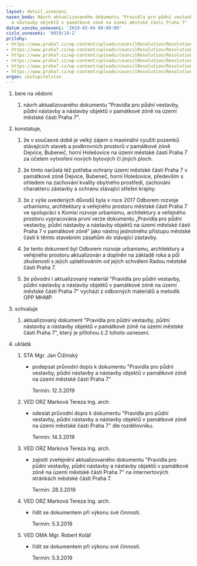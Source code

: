 ```yaml
---
layout: detail_usneseni
nazev_bodu: Návrh aktualizovaného dokumentu "Pravidla pro půdní vestavby, půdní nástavby
  a nástavby objektů v památkové zóně na území městské části Praha 7"
datum_vzniku_usneseni: '2019-03-04 00:00:00'
cislo_usneseni: '0019/19-Z'
prilohy:
- https://www.praha7.cz/wp-content/uploads/councilResolution/Resolutions/30655/export/c1duvodova_zprava_nastavby~434385.doc
- https://www.praha7.cz/wp-content/uploads/councilResolution/Resolutions/30655/export/2019_02_13_pravidla_nastavby_a5~434384.pdf
- https://www.praha7.cz/wp-content/uploads/councilResolution/Resolutions/30655/export/revize_pravidla_nastavby~434383.pdf
- https://www.praha7.cz/wp-content/uploads/councilResolution/Resolutions/30655/export/c2navrhpruvodnidopis~434382.docx
- https://www.praha7.cz/wp-content/uploads/councilResolution/Resolutions/30655/export/usn0099_19Navrh_aktualizovaneho_dokumentu~434381.pdf
- https://www.praha7.cz/wp-content/uploads/councilResolution/Resolutions/30655/export/export~434721.pdf
organ: zastupitelstvo
---
```

<ol id="urzList" class="urzList_view"><li class="urzClass1" id=""><span name="1">bere na vědomí</span><ol class="urzOlClass" id=""><li class="urzClass2" id="" style="text-align: left;"><span><p>návrh&nbsp;aktualizovaného dokumentu "Pravidla pro půdní vestavby, půdní nástavby a nástavby objektů v památkové zóně na území městské části Praha 7".<br></p></span></li></ol></li><li class="urzClass1" id=""><span name="50">konstatuje,</span><ol class="urzOlClass" id=""><li class="urzClass2" id="" style="text-align: left;"><span><p>že v současné době je velký zájem o maximální využití pozemků stávajících staveb a podkrovních prostorů v památkové zóně Dejvice, Bubeneč, horní Holešovice na území městské části Praha 7 za účelem vytvoření nových bytových či jiných ploch.</p></span></li><li class="urzClass2" id="" style="text-align: left;"><span><p>že tímto narůstá též potřeba ochrany území městské části Praha 7 v památkové zóně Dejvice, Bubeneč, horní Holešovice, především s ohledem na zachování kvality obytného prostředí, zachování charakteru zástavby a ochranu stávající střešní krajiny.</p></span></li><li class="urzClass2" id="" style="text-align: left;"><span><p>že z výše uvedených důvodů byla v roce 2017 Odborem rozvoje urbanismu, architektury a veřejného prostoru městské části Praha 7 ve spolupráci s&nbsp;Komisí rozvoje urbanismu, architektury a veřejného prostoru vypracována první verze dokumentu „Pravidla pro půdní vestavby, půdní nástavby a nástavby objektů na území městské části Praha 7 v památkové zóně“ jako nástroj jednotného přístupu městské části k těmto stavebním zásahům do stávající zástavby.<br></p></span></li><li class="urzClass2" id="" style="text-align: left;"><span><p>že tento dokument byl Odborem rozvoje urbanismu, architektury a veřejného prostoru aktualizován a doplněn na základě roka a půl zkušeností s jejich uplatňováním od jejich schválení Radou městské části Praha 7.</p></span></li><li class="urzClass2" id="" style="text-align: left;"><span><p>že původní i aktualizovaný materiál "Pravidla pro půdní vestavby, půdní nástavby a nástavby objektů v památkové zóně na území městské části Praha 7" vychází z odborných materiálů a metodik OPP MHMP.</p></span></li></ol></li><li class="urzClass1" id=""><span name="24">schvaluje</span><ol class="urzOlClass" id=""><li class="urzClass2" id="" style="text-align: left;"><span><p>aktualizovaný dokument "Pravidla pro půdní vestavby, půdní nástavby a nástavby objektů v památkové zóně na území městské části Praha 7", který je přílohou č.2 tohoto usnesení.</p></span></li></ol></li><li class="urzClass1" id="urzUkoly"><span name="1">ukládá</span><ol class="urzOlClass"><li class="urzClass2"><span><p>STA Mgr. Jan Čižinský</p></span><ul class="urzUlClass"><li class="urzClass3"><span><p>podepsat průvodní dopis k dokumentu "Pravidla pro půdní vestavby, půdní nástavby a nástavby objektů v památkové zóně na území městské části Praha 7"</p></span><span class="urzUkolTermin">  Termín:&nbsp;12.3.2019</span></li></ul></li><li class="urzClass2"><span><p>VED ORZ Marková Tereza Ing. arch.</p></span><ul class="urzUlClass"><li class="urzClass3"><span><p>odeslat průvodní dopis k dokumentu "Pravidla pro půdní vestavby, půdní nástavby a nástavby objektů v památkové zóně na území městské části Praha 7" dle rozdělovníku.</p></span><span class="urzUkolTermin">  Termín:&nbsp;14.3.2019</span></li></ul></li><li class="urzClass2"><span><p>VED ORZ Marková Tereza Ing. arch.</p></span><ul class="urzUlClass"><li class="urzClass3"><span><p>zajistit zveřejnění aktualizovaného dokumentu "Pravidla pro půdní vestavby, půdní nástavby a nástavby objektů v památkové zóně na území městské části Praha 7" na internertových stránkách městské části Praha 7.</p></span><span class="urzUkolTermin">  Termín:&nbsp;28.3.2019</span></li></ul></li><li class="urzClass2"><span><p>VED ORZ Marková Tereza Ing. arch.</p></span><ul class="urzUlClass"><li class="urzClass3"><span><p>řídit se dokumentem při výkonu své činnosti.</p></span><span class="urzUkolTermin">  Termín:&nbsp;5.3.2019</span></li></ul></li><li class="urzClass2"><span><p>VED OMA Mgr. Robert Kolář</p></span><ul class="urzUlClass"><li class="urzClass3"><span><p>řídit se dokumentem při výkonu své činnosti.</p></span><span class="urzUkolTermin">  Termín:&nbsp;5.3.2019</span></li></ul></li></ol></li></ol>